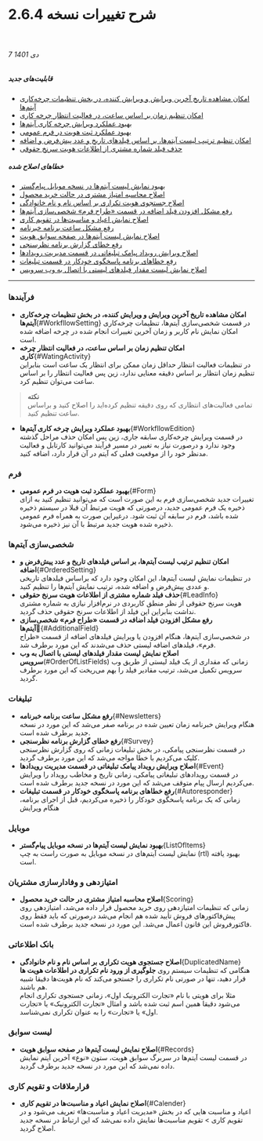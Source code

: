 #  شرح تغییرات نسخه 2.6.4
<br>

###### 7 دی 1401
##### قابلیت‌های جدید
- [امکان مشاهده تاریخ آخرین ویرایش و ویرایش کننده، در بخش تنظیمات چرخه‌کاری آیتم‌ها](#WorkfllowSetting)
- [امکان تنظیم زمان بر اساس ساعت، در فعالیت انتظار چرخه کاری](#WatingActivity)
- [بهبود عملکرد ویرایش چرخه‌ کاری آیتم‌ها ](#WorkfllowEdition)
- [ بهبود عملکرد ثبت هویت در فرم عمومی ](#Form)
- [امکان تنظیم ترتیب لیست آیتم‌ها، بر اساس فیلدهای تاریخ و عدد  پیش‌فرض و اضافه](#OrderedSetting)
- [حذف فیلد شماره مشتری از اطلاعات هویت سرنخ حقوقی ](#LeadInfo)

##### خطاهای اصلاح شده
- [بهبود نمایش لیست آیتم‌ها در نسخه موبایل پیام‌گستر](#ListOfItems)
- [اصلاح محاسبه امتیاز مشتری در حالت خرید محصول](#Scoring)
- [اصلاح جستجوی هویت تکراری بر اساس نام و نام خانوادگی](#DuplicatedName)
- [رفع مشکل افزودن فیلد اضافه در قسمت «طراح فرم» شخصی‌سازی آیتم‌ها](#AdditionalField)
- [اصلاح نمایش اعیاد و مناسبت‌ها در تقویم کاری](#Calender)
- [رفع مشکل ساعت برنامه خبرنامه](#Newsletters)
- [اصلاح نمایش لیست آیتم‌ها در صفحه سوابق هویت](#Records)
- [رفع خطای گزارش برنامه نظرسنجی](#Survey)
- [اصلاح ویرایش رویداد پیامک تبلیغاتی در قسمت مدیریت رویدادها ](#Event)
- [رفع خطاهای برنامه پاسخگوی خودکار در قسمت تبلیغات](#Autoresponder)
- [اصلاح نمایش لیست مقدار فیلدهای لیستی با اتصال به وب سرویس](#OrderOfListFields)
****
### فرآیندها
- **امکان مشاهده تاریخ آخرین ویرایش و ویرایش کننده، در بخش تنظیمات چرخه‌کاری آیتم‌ها**{#WorkfllowSetting} 
   در قسمت شخصی‌سازی آیتم‌ها، تنظیمات چرخه‌کاری امکان نمایش نام کاربر و زمان آخرین تغییرات انجام شده در چرخه اضافه شده است.<br>
- **امکان تنظیم زمان بر اساس ساعت، در فعالیت انتظار چرخه کاری**{#WatingActivity}<br>
   در تنظیمات فعالیت انتظار حداقل زمان ممکن برای انتظار یک ساعت است بنابراین تنظیم زمان انتظار بر اساس دقیقه معنایی ندارد، زین پس فعالیت انتظار را بر اساس ساعت می‌توان تنظیم کرد. <br>
> **نکته**<br>
> تمامی فعالیت‌های انتظاری که روی دقیقه تنظیم کرده‌اید را اصلاح کنید و براساس ساعت تنظیم کنید.<br>
- **بهبود عملکرد ویرایش چرخه‌ کاری آیتم‌ها**{#WorkfllowEdition}<br>
   در قسمت ویرایش چرخه‌کاری سابقه جاری، زین پس امکان حذف مراحل گذشته وجود ندارد و درصورت نیاز به تغییر در مسیر فرآیند می‌توانید کارتابل و فعالیت مدنظر خود را از موقعیت فعلی که آیتم در آن قرار دارد، اضافه کنید.<br>

### فرم
- **بهبود عملکرد ثبت هویت در فرم عمومی**{#Form} <br>
   تغییرات جدید شخصی‌سازی فرم به این صورت است که می‌توانید تنظیم کنید به ازای ذخیره یک فرم عمومی جدید، درصورتی که هویت مرتبط آن قبلا در سیستم ذخیره شده باشد، فرم در سابقه آن ثبت شود. درغیراین صورت به همراه فرم عمومی ذخیره شده هویت جدید مرتبط با آن نیز ذخیره می‌شود.

### شخصی‌سازی آیتم‌ها
- **امکان تنظیم ترتیب لیست آیتم‌ها، بر اساس فیلدهای تاریخ و عدد  پیش‌فرض و اضافه**{#OrderedSetting}<br>
   در تنظیمات نمایش لیست آیتم‌ها، این امکان وجود دارد که براساس فیلدهای تاریخی و عددی پیش‌فرض و اضافه شده، ترتیب نمایش آیتم‌ها را تنظیم کنید.<br>
- **حذف فیلد شماره مشتری از اطلاعات هویت سرنخ حقوقی**{#LeadInfo}<br>
   هویت سرنخ حقوقی از نظر منطق کاربردی در نرم‌افزار نیازی به شماره مشتری نداشت بنابراین این فیلد از اطلاعات سرنخ حقوقی حذف گردید.<br>
- **رفع مشکل افزودن فیلد اضافه در قسمت «طراح فرم» شخصی‌سازی آیتم‌ها**{َ#AdditionalField}<br>
   در شخصی‌سازی آیتم‌ها، هنگام افزودن یا ویرایش فیلدهای اضافه از قسمت «طراح فرم»، فیلدهای اضافه لیستی حذف می‌شدند که این مورد برطرف شد.
- **اصلاح نمایش لیست مقدار فیلدهای لیستی با اتصال به وب سرویس**(#OrderOfListFields)
   زمانی که مقداری از یک فیلد لیستی از طریق وب سرویس تکمیل می‌شد، ترتیب مقادیر فیلد را بهم می‌ریخت که این مورد برطرف گردید.
### تبلیغات
- **رفع مشکل ساعت برنامه خبرنامه**{#Newsletters}<br>
   هنگام ویرایش خبرنامه زمان تعیین شده در برنامه صفر می‌شد که این مورد در نسخه جدید برطرف شده است.
- **رفع خطای گزارش برنامه نظرسنجی**{#Survey}<br>
   در قسمت نظرسنجی پیامکی، در بخش تبلیغات زمانی که روی گزارش نظرسنجی کلیک می‌کردیم با خطا مواجه می‌شد که این مورد برطرف گردید.<br>
- **اصلاح ویرایش رویداد پیامک تبلیغاتی در قسمت مدیریت رویدادها**{#Event}<br>
   در قسمت رویدادهای تبلیغاتی پیامکی، زمانی تاریخ و مخاطب رویداد را ویرایش می‌کردیم ارسال پیام متوقف می‌شد که این مورد در نسخه جدید برطرف شده است.<br>
- **رفع خطاهای برنامه پاسخگوی خودکار در قسمت تبلیغات**{#Autoresponder}<br>
   زمانی که یک برنامه پاسخگوی خودکار را ذخیره می‌کردیم، قبل از اجرای برنامه، هنگام ویرایش 

### موبایل
- **بهبود نمایش لیست آیتم‌ها در نسخه موبایل پیام‌گستر**{ListOfItems}<br>
   نمایش لیست آیتم‌های در نسخه موبایل به صورت راست به چپ (rtl) بهبود یافته است.<br>
### امتیازدهی و وفادارسازی مشتریان
- **اصلاح محاسبه امتیاز مشتری در حالت خرید محصول**{Scoring}<br>
   زمانی که تنظیمات امتیازدهی روی خرید محصول قرار داده می‌شد، امتیازدهی روی پیش‌فاکتورهای فروش تأیید شده هم انجام می‌شد درصورتی که باید فقط روی فاکتورفروش این قانون اعمال می‌شد. این مورد در نسخه جدید برطرف شده است.<br>
### بانک اطلاعاتی
- **اصلاح جستجوی هویت تکراری بر اساس نام و نام خانوادگی**{DuplicatedName}<br>
   هنگامی که تنظیمات سیستم روی **جلوگیری از ورود نام تکراری در اطلاعات هویت ها** قرار دهید، تنها در صورتی نام تکراری را جستجو می‌کند که نام هویت‌ها دقیقا شبیه هم باشند.<br>
   مثلا برای هویتی با نام «تجارت الکترونیک اول»، زمانی جستجوی تکراری انجام می‌شود دقیقا همین اسم ثبت شده باشد و امثال «تجارت الکترونیک» یا «تجارت اول» یا «تجارت» را به عنوان تکراری نمی‌شناسد.

### لیست سوابق
- **اصلاح نمایش لیست آیتم‌ها در صفحه سوابق هویت**{#Records}<br>
   در قسمت لیست آیتم‌ها در سربرگ سوابق هویت، ستون «نوع» آخرین آیتم نمایش داده نمی‌شد که این مورد در نسخه جدید برطرف گردید.<br>
### قرارملاقات و تقویم کاری
- **اصلاح نمایش اعیاد و مناسبت‌ها در تقویم کاری**{#Calender}<br>
   اعیاد و مناسبت هایی که در بخش «مدیریت اعیاد و مناسبت‌ها» تعریف می‌شود و در تقویم کاری > تقویم مناسبت‌ها نمایش داده نمی‌شد که این ارتباط در نسخه جدید اصلاح گردید.


